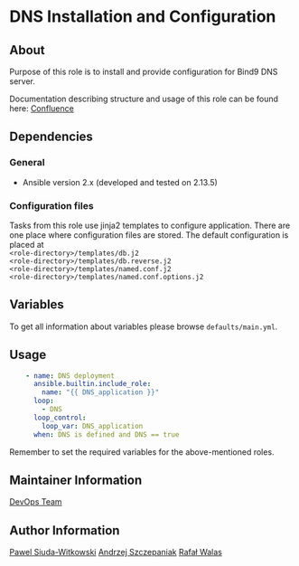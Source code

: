 # DNS Installation and Configuration

## About

Purpose of this role is to install and provide configuration for Bind9 DNS server.

Documentation describing structure and usage of this role can be found here:
[Confluence](https://pixeltechnology.atlassian.net/wiki/spaces/TI/pages/267616404/DNS+role+documentation)

## Dependencies

### General

- Ansible version 2.x (developed and tested on 2.13.5)

### Configuration files

Tasks from this role use jinja2 templates to configure application.
There are one place where configuration files are stored.
The default configuration is placed at\
`<role-directory>/templates/db.j2`\
`<role-directory>/templates/db.reverse.j2`\
`<role-directory>/templates/named.conf.j2` \
`<role-directory>/templates/named.conf.options.j2`

## Variables

To get all information about variables please browse `defaults/main.yml`.

## Usage

```yaml
    - name: DNS deployment
      ansible.builtin.include_role:
        name: "{{ DNS_application }}"
      loop:
        - DNS
      loop_control:
        loop_var: DNS_application
      when: DNS is defined and DNS == true
```

  Remember to set the required variables for the above-mentioned roles.

## Maintainer Information

[DevOps Team](devops@pixel.com.pl)

## Author Information

[Pawel Siuda-Witkowski](p.siuda@pixel.com.pl)
[Andrzej Szczepaniak](a.szczepaniak@pixel.com.pl)
[Rafał Walas](r.walas@pixel.com.pl)
